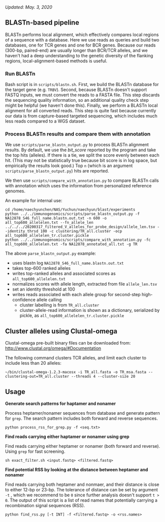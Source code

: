 _Updated: May. 3, 2020_
## BLASTn-based pipeline

BLASTn performs local alignment, which effectively compares local regions of a sequence with a database.
Here we use reads as queries and build two databases, one for TCR genes and one for BCR genes.
Because our reads (300-bp, paired-end) are usually longer than BCR/TCR alleles, and we haven't had a deep understanding to the genetic diversity of the flanking regions, local-alignment-based methods is useful.

### Run BLASTn

Bash script is in `scripts/blastn.sh`. 
First, we build the BLASTn database for the target gene (e.g. `TRBV`).
Second, because BLASTn doesn't support FASTQ inputs, we must convert the reads to a FASTA file.
This step discards the sequencing quality information, so an additional quality check step might be helpful (we haven't done this).
Finally, we perform a BLASTn local alignment for all converted reads. This step is quite fast because currently our data is from capture-based targeted sequencing, which includes much less reads compared to a WGS dataset.

### Process BLASTn results and compare them with annotation

We use `scripts/parse_blastn_output.py` to process BLASTn alignment results.
By default, we use the _bit_score_ reported by the program and take the top hits (alleles).
If there is a tie, we split the score evenly between each hit.
(This may not be statistically true because bit score is in log space, but empirically the results look good.)
Top `n` (which is an argument `scripts/parse_blastn_output.py`) hits are reported.

We then use `scripts/compare_with_annotation.py` to compare BLASTn calls with annotation which uses the information from personalized reference genomes.

An example for internal use:

```
cd /home/naechyunchen/NAS/Yuchun/naechyun/blast/experiments
python ../../immunogenomics/scripts/parse_blastn_output.py -f NA12878_S46_full_name.blastn.out.txt -n 600 -o all_top600_allelelen.txt --fn_allele_len ../../../20200317_filtered_V_alleles_for_probe_design/allele_len.tsv --identity_thrsd 100 -c clustering/TR_all.cluster -ocp all_top600_allelelen_tr.cluster.pickle
python ../../immunogenomics/scripts/compare_with_annotation.py -fc all_top600_allelelen.txt -fa NA12878_annotated_all.txt -g TR
```

The above `parse_blastn_output.py` example:
- uses blastn log `NA12878_S46_full_name.blastn.out.txt`
- takes top-600 ranked alleles
- writes top-ranked alleles and associated scores as `all_top600_allelelen.txt`
- normalizes scores with allele length, extracted from file `allele_len.tsv`
- set an identity threshold at 100
- writes reads associated with each allele group for second-step high-confidence allele calling
  - cluster labelling is from `TR_all.cluster`
  - cluster-allele-read information is shown as a dictionary, serialized by pickle, as `all_top600_allelelen_tr.cluster.pickle`

## Cluster alleles using Clustal-omega

Clustal-omega pre-built binary files can be downloaded from: http://www.clustal.org/omega/#Documentation

The following command clusters TCR alleles, and limit each cluster to include less than 20 alleles:

```
~/bin/clustal-omega-1.2.3-macosx -i TR_all.fasta -o TR_msa.fasta --clustering-out=TR_all.cluster --threads 4 --cluster-size 20
```


## Usage
**Generate search patterns for haptamer and nonamer**

Process heptamer/nonamer sequences from database and generate pattern for `grep`.
The search pattern includes both forward and reverse sequences.

`python process_rss_for_grep.py -f <seq.txt>` 

**Find reads carrying either haptamer or nonamer using grep**

Find reads carrying either heptamer or nonamer (both forward and reverse).
Using `grep` for fast screening.

`sh exact_filter.sh <input.fastq> <filtered.fastq>`

**Find potential RSS by looking at the distance between heptamer and nonamer**

Find reads carrying both heptamer and nonmaer, and their distance is close to either 12-bp or 23-bp.
The tolerance of distance can be set by argument `-t` , which we recommend to be `0` since further analysis doesn't support `t > 0`.
The output of this script is a list of read names that potentially carrying a recombination signal sequences (RSS).

`python find_rss.py [-t INT] -f <filtered.fastq> -o <rss.names>`
